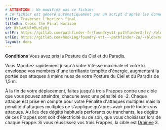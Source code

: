 ```yaml
---
# ATTENTION : Ne modifiez pas ce fichier
# Ce fichier est généré automatiquement par un script d'après les données du module Foundry VTT officiel et de sa traduction
title: Traverser l'horizon final
titleEn: Cross the Final Horizon
id: 8YSwzLNlmBLoEyUj
urlFr: https://gitlab.com/pathfinder-fr/foundryvtt-pathfinder2-fr/-/blob/master/data/feats/8YSwzLNlmBLoEyUj.htm
urlEn: https://gitlab.com/hooking/foundry-vtt---pathfinder-2e/-/blob/master/packs/data/feats.db/cross-the-final-horizon.json
layout: dons
---
```

**Conditions** Vous avez pris la Posture du Ciel et du Paradis.

Vous Marchez rapidement jusqu'à votre Vitesse maximale et votre ki enveloppe vos membres d'une terrifiante tempête d'énergie, augmentant la portée des attaques à mains nues de votre Posture du Ciel et du Paradis de 1,5 m.

À la fin de votre déplacement, faites jusqu'à trois Frappes contre une cible que vous pouvez atteindre, chacune avec une pénalité de -2. Chaque attaque est prise en compte pour votre Pénalité d'attaques multiples mais la pénalité d'attaques multiples ne s'applique qu'après avoir porté toutes vos attaques. Au lieu des dégâts habituels perforants ou tranchants, les dégâts de ces Frappes sont soit d'électricité ou de son, que vous choisissez lors de chaque Frappe. Si vous réussissez vos trois Frappes, la cible est [Drainée](../conditions/drainé.html) 3.
